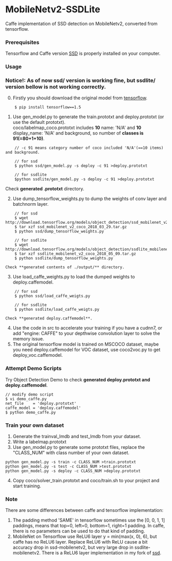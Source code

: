 # MobileNetv2-SSDLite
Caffe implementation of SSD detection on MobileNetv2, converted from tensorflow.

### Prerequisites
Tensorflow and Caffe version [SSD](https://github.com/weiliu89/caffe) is properly installed on your computer.

### Usage
### **Notice!: As of now ssd/ version is working fine, but ssdlite/ version bellow is not working correctly.**

0. Firstly you should download the original model from [tensorflow](https://github.com/tensorflow/models/blob/master/research/object_detection/g3doc/detection_model_zoo.md).  
```
    $ pip install tensorflow==1.5
``` 

1. Use gen_model.py to generate the train.prototxt and deploy.prototxt (or use the default prototxt).  
coco/labelmap_coco.prototxt includes **10** name: 'N/A' and **10** display_name: 'N/A' and background, so number of **classes is 91(=80+1+10)**. 
```
    // -c 91 means category number of coco included 'N/A'(==10 items) and background.
    
    // for ssd
    $ python ssd/gen_model.py -s deploy -c 91 >deploy.prototxt
    
    // for ssdlite
    $python ssdlite/gen_model.py -s deploy -c 91 >deploy.prototxt
```
Check **generated .prototxt** directory.
    
2. Use dump_tensorflow_weights.py to dump the weights of conv layer and batchnorm layer.  
```
    // for ssd
    $ wget  http://download.tensorflow.org/models/object_detection/ssd_mobilenet_v2_coco_2018_03_29.tar.gz
    $ tar xzf ssd_mobilenet_v2_coco_2018_03_29.tar.gz
    $ python ssd/dump_tensorflow_weights.py
    
    // for ssdlite
    $ wget http://download.tensorflow.org/models/object_detection/ssdlite_mobilenet_v2_coco_2018_05_09.tar.gz
    $ tar xzf ssdlite_mobilenet_v2_coco_2018_05_09.tar.gz
    $ python ssdlite/dump_tensorflow_weights.py
```
    Check **generated contents of ./output/** directory.

3. Use load_caffe_weights.py to load the dumped weights to deploy.caffemodel.  
```
    // for ssd
    $ python ssd/load_caffe_weigts.py

    // for ssdlite
    $ python ssdlite/load_caffe_weigts.py
```
    Check **generated deploy.caffemodel**.

4. Use the code in src to accelerate your training if you have a cudnn7, or add "engine: CAFFE" to your depthwise convolution layer to solve the memory issue.
5. The original tensorflow model is trained on MSCOCO dataset, maybe you need deploy.caffemodel for VOC dataset, use coco2voc.py to get deploy_voc.caffemodel.

### Attempt Demo Scripts
Try Object Detection Demo to check **generated deploy.prototxt and deploy.caffemodel**.

    // modify demo script
    $ vi demo_caffe.py
    net_file    = 'deploy.prototxt'
    caffe_model = 'deploy.caffemodel'
    $ python demo_caffe.py

### Train your own dataset
1. Generate the trainval_lmdb and test_lmdb from your dataset.
2. Write a labelmap.prototxt
3. Use gen_model.py to generate some prototxt files, replace the "CLASS_NUM" with class number of your own dataset.
```
python gen_model.py -s train -c CLASS_NUM >train.prototxt
python gen_model.py -s test -c CLASS_NUM >test.prototxt
python gen_model.py -s deploy -c CLASS_NUM >deploy.prototxt
```
4. Copy coco/solver_train.prototxt and coco/train.sh to your project and start training.

### Note
There are some differences between caffe and tensorflow implementation:
1. The padding method 'SAME' in tensorflow sometimes use the [0, 0, 1, 1] paddings, means that top=0, left=0, bottom=1, right=1 padding. In caffe, there is no parameters can be used to do that kind of padding.
2. MobileNet on Tensorflow use ReLU6 layer y = min(max(x, 0), 6), but caffe has no ReLU6 layer. Replace ReLU6 with ReLU cause a bit accuracy drop in ssd-mobilenetv2, but very large drop in ssdlite-mobilenetv2. There is a ReLU6 layer implementation in my fork of [ssd](https://github.com/chuanqi305/ssd).


